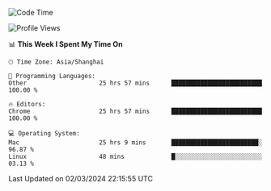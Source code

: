 <!--START_SECTION:waka-->
![Code Time](http://img.shields.io/badge/Code%20Time-1%2C992%20hrs%206%20mins-blue)

![Profile Views](http://img.shields.io/badge/Profile%20Views-0-blue)

📊 **This Week I Spent My Time On** 

```text
🕑︎ Time Zone: Asia/Shanghai

💬 Programming Languages: 
Other                    25 hrs 57 mins      █████████████████████████   100.00 % 

🔥 Editors: 
Chrome                   25 hrs 57 mins      █████████████████████████   100.00 % 

💻 Operating System: 
Mac                      25 hrs 9 mins       ████████████████████████░   96.87 % 
Linux                    48 mins             █░░░░░░░░░░░░░░░░░░░░░░░░   03.13 % 
```


 Last Updated on 02/03/2024 22:15:55 UTC
<!--END_SECTION:waka-->